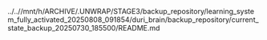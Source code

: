 ../..//mnt/h/ARCHIVE/.UNWRAP/STAGE3/backup_repository/learning_system_fully_activated_20250808_091854/duri_brain/backup_repository/current_state_backup_20250730_185500/README.md